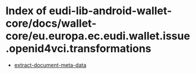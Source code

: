 # Index of eudi-lib-android-wallet-core/docs/wallet-core/eu.europa.ec.eudi.wallet.issue.openid4vci.transformations

- [extract-document-meta-data](/eudi-lib-android-wallet-core/docs/wallet-core/eu.europa.ec.eudi.wallet.issue.openid4vci.transformations/extract-document-meta-data/)